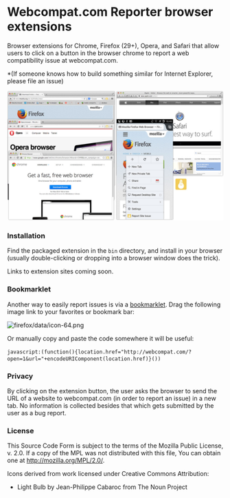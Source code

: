 # Webcompat.com Reporter browser extensions

Browser extensions for Chrome, Firefox (29+), Opera, and Safari that allow users to click on a button in the browser chrome to report a web compatibility issue at webcompat.com.

*(If someone knows how to build something similar for Internet Explorer, please file an issue)

![Screenshots of browsers with installed extension](screenshots.jpg)

### Installation

Find the packaged extension in the `bin` directory, and install in your browser (usually double-clicking or dropping into a browser window does the trick).

Links to extension sites coming soon.

### Bookmarklet

Another way to easily report issues is via a [bookmarklet](http://en.wikipedia.org/wiki/Bookmarklet). Drag the following image link to your favorites or bookmark bar:

![firefox/data/icon-64.png](javascript:(function(){location.href="http://webcompat.com/?open=1&url="+encodeURIComponent(location.href)}()))

Or manually copy and paste the code somewhere it will be useful:

```
javascript:(function(){location.href="http://webcompat.com/?open=1&url="+encodeURIComponent(location.href)}())
```

### Privacy

By clicking on the extension button, the user asks the browser to send the URL of a website to webcompat.com (in order to report an issue) in a new tab. No information is collected besides that which gets submitted by the user as a bug report.

### License

This Source Code Form is subject to the terms of the Mozilla Public
License, v. 2.0. If a copy of the MPL was not distributed with this
file, You can obtain one at http://mozilla.org/MPL/2.0/.

Icons derived from work licensed under Creative Commons Attribution:

* Light Bulb by Jean-Philippe Cabaroc from The Noun Project